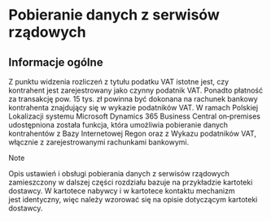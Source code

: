 # Pobieranie danych z serwisów rządowych  

## Informacje ogólne

Z punktu widzenia rozliczeń z tytułu podatku VAT istotne jest, czy
kontrahent jest zarejestrowany jako czynny podatnik VAT. Ponadto
płatność za transakcję pow. 15 tys. zł powinna być dokonana na rachunek
bankowy kontrahenta znajdujący się w wykazie podatników VAT. W ramach
Polskiej Lokalizacji systemu Microsoft Dynamics 365 Business Central
on‑premises udostępniona została funkcja, która umożliwia pobieranie
danych kontrahentów z Bazy Internetowej Regon oraz z Wykazu podatników
VAT, włącznie z zarejestrowanymi rachunkami bankowymi.

>[!NOTE]
>Opis ustawień i obsługi pobierania danych z serwisów
rządowych zamieszczony w dalszej części rozdziału bazuje
na przykładzie kartoteki dostawcy. W kartotece nabywcy i w kartotece
kontaktu mechanizm jest identyczny, więc należy wzorować się na opisie dotyczącym kartoteki dostawcy.

